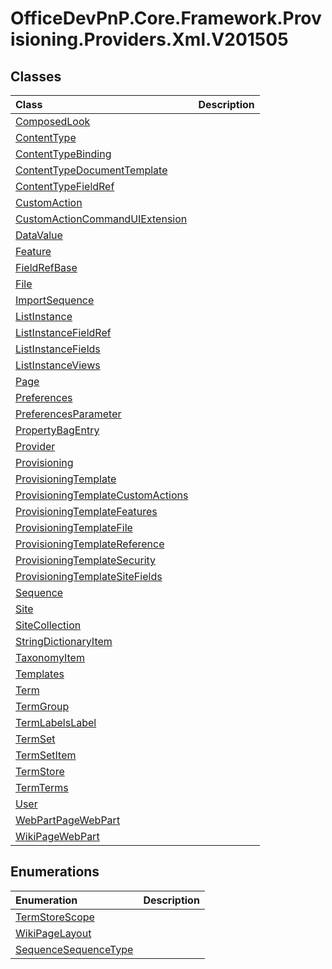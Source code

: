 # OfficeDevPnP.Core.Framework.Provisioning.Providers.Xml.V201505
## Classes
|**Class**|**Description**|
|:-----|:-----|
|[ComposedLook](OfficeDevPnP.Core.Framework.Provisioning.Providers.Xml.V201505.ComposedLook.md)||
|[ContentType](OfficeDevPnP.Core.Framework.Provisioning.Providers.Xml.V201505.ContentType.md)||
|[ContentTypeBinding](OfficeDevPnP.Core.Framework.Provisioning.Providers.Xml.V201505.ContentTypeBinding.md)||
|[ContentTypeDocumentTemplate](OfficeDevPnP.Core.Framework.Provisioning.Providers.Xml.V201505.ContentTypeDocumentTemplate.md)||
|[ContentTypeFieldRef](OfficeDevPnP.Core.Framework.Provisioning.Providers.Xml.V201505.ContentTypeFieldRef.md)||
|[CustomAction](OfficeDevPnP.Core.Framework.Provisioning.Providers.Xml.V201505.CustomAction.md)||
|[CustomActionCommandUIExtension](OfficeDevPnP.Core.Framework.Provisioning.Providers.Xml.V201505.CustomActionCommandUIExtension.md)||
|[DataValue](OfficeDevPnP.Core.Framework.Provisioning.Providers.Xml.V201505.DataValue.md)||
|[Feature](OfficeDevPnP.Core.Framework.Provisioning.Providers.Xml.V201505.Feature.md)||
|[FieldRefBase](OfficeDevPnP.Core.Framework.Provisioning.Providers.Xml.V201505.FieldRefBase.md)||
|[File](OfficeDevPnP.Core.Framework.Provisioning.Providers.Xml.V201505.File.md)||
|[ImportSequence](OfficeDevPnP.Core.Framework.Provisioning.Providers.Xml.V201505.ImportSequence.md)||
|[ListInstance](OfficeDevPnP.Core.Framework.Provisioning.Providers.Xml.V201505.ListInstance.md)||
|[ListInstanceFieldRef](OfficeDevPnP.Core.Framework.Provisioning.Providers.Xml.V201505.ListInstanceFieldRef.md)||
|[ListInstanceFields](OfficeDevPnP.Core.Framework.Provisioning.Providers.Xml.V201505.ListInstanceFields.md)||
|[ListInstanceViews](OfficeDevPnP.Core.Framework.Provisioning.Providers.Xml.V201505.ListInstanceViews.md)||
|[Page](OfficeDevPnP.Core.Framework.Provisioning.Providers.Xml.V201505.Page.md)||
|[Preferences](OfficeDevPnP.Core.Framework.Provisioning.Providers.Xml.V201505.Preferences.md)||
|[PreferencesParameter](OfficeDevPnP.Core.Framework.Provisioning.Providers.Xml.V201505.PreferencesParameter.md)||
|[PropertyBagEntry](OfficeDevPnP.Core.Framework.Provisioning.Providers.Xml.V201505.PropertyBagEntry.md)||
|[Provider](OfficeDevPnP.Core.Framework.Provisioning.Providers.Xml.V201505.Provider.md)||
|[Provisioning](OfficeDevPnP.Core.Framework.Provisioning.Providers.Xml.V201505.Provisioning.md)||
|[ProvisioningTemplate](OfficeDevPnP.Core.Framework.Provisioning.Providers.Xml.V201505.ProvisioningTemplate.md)||
|[ProvisioningTemplateCustomActions](OfficeDevPnP.Core.Framework.Provisioning.Providers.Xml.V201505.ProvisioningTemplateCustomActions.md)||
|[ProvisioningTemplateFeatures](OfficeDevPnP.Core.Framework.Provisioning.Providers.Xml.V201505.ProvisioningTemplateFeatures.md)||
|[ProvisioningTemplateFile](OfficeDevPnP.Core.Framework.Provisioning.Providers.Xml.V201505.ProvisioningTemplateFile.md)||
|[ProvisioningTemplateReference](OfficeDevPnP.Core.Framework.Provisioning.Providers.Xml.V201505.ProvisioningTemplateReference.md)||
|[ProvisioningTemplateSecurity](OfficeDevPnP.Core.Framework.Provisioning.Providers.Xml.V201505.ProvisioningTemplateSecurity.md)||
|[ProvisioningTemplateSiteFields](OfficeDevPnP.Core.Framework.Provisioning.Providers.Xml.V201505.ProvisioningTemplateSiteFields.md)||
|[Sequence](OfficeDevPnP.Core.Framework.Provisioning.Providers.Xml.V201505.Sequence.md)||
|[Site](OfficeDevPnP.Core.Framework.Provisioning.Providers.Xml.V201505.Site.md)||
|[SiteCollection](OfficeDevPnP.Core.Framework.Provisioning.Providers.Xml.V201505.SiteCollection.md)||
|[StringDictionaryItem](OfficeDevPnP.Core.Framework.Provisioning.Providers.Xml.V201505.StringDictionaryItem.md)||
|[TaxonomyItem](OfficeDevPnP.Core.Framework.Provisioning.Providers.Xml.V201505.TaxonomyItem.md)||
|[Templates](OfficeDevPnP.Core.Framework.Provisioning.Providers.Xml.V201505.Templates.md)||
|[Term](OfficeDevPnP.Core.Framework.Provisioning.Providers.Xml.V201505.Term.md)||
|[TermGroup](OfficeDevPnP.Core.Framework.Provisioning.Providers.Xml.V201505.TermGroup.md)||
|[TermLabelsLabel](OfficeDevPnP.Core.Framework.Provisioning.Providers.Xml.V201505.TermLabelsLabel.md)||
|[TermSet](OfficeDevPnP.Core.Framework.Provisioning.Providers.Xml.V201505.TermSet.md)||
|[TermSetItem](OfficeDevPnP.Core.Framework.Provisioning.Providers.Xml.V201505.TermSetItem.md)||
|[TermStore](OfficeDevPnP.Core.Framework.Provisioning.Providers.Xml.V201505.TermStore.md)||
|[TermTerms](OfficeDevPnP.Core.Framework.Provisioning.Providers.Xml.V201505.TermTerms.md)||
|[User](OfficeDevPnP.Core.Framework.Provisioning.Providers.Xml.V201505.User.md)||
|[WebPartPageWebPart](OfficeDevPnP.Core.Framework.Provisioning.Providers.Xml.V201505.WebPartPageWebPart.md)||
|[WikiPageWebPart](OfficeDevPnP.Core.Framework.Provisioning.Providers.Xml.V201505.WikiPageWebPart.md)||
## Enumerations
|**Enumeration**|**Description**|
|:-----|:-----|
|[TermStoreScope](OfficeDevPnP.Core.Framework.Provisioning.Providers.Xml.V201505.TermStoreScope.md)||
|[WikiPageLayout](OfficeDevPnP.Core.Framework.Provisioning.Providers.Xml.V201505.WikiPageLayout.md)||
|[SequenceSequenceType](OfficeDevPnP.Core.Framework.Provisioning.Providers.Xml.V201505.SequenceSequenceType.md)||
